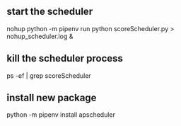 ## start the scheduler
nohup python -m pipenv run python scoreScheduler.py > nohup_scheduler.log &

## kill the scheduler process
ps -ef | grep scoreScheduler

## install new package
python -m pipenv install apscheduler


